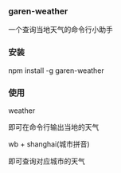 ### garen-weather

一个查询当地天气的命令行小助手

### 安装
npm install -g garen-weather

### 使用
weather

即可在命令行输出当地的天气

wb + shanghai(城市拼音)

即可查询对应城市的天气